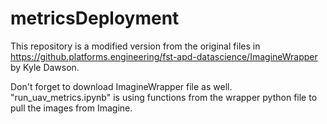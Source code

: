 # metricsDeployment

This repository is a modified version from the original files in https://github.platforms.engineering/fst-apd-datascience/ImagineWrapper by Kyle Dawson.

Don't forget to download ImagineWrapper file as well. "run_uav_metrics.ipynb" is using functions from the wrapper python file to pull the images from Imagine.

